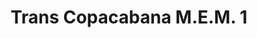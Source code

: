 ---
title: "Trans Copacabana M.E.M. 1"
url: /santa-cruz-de-la-sierra/trans-copacabana-m-e-m-1/
shop: entradas
---